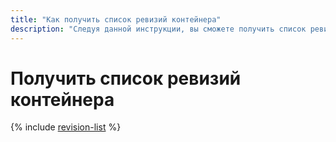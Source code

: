 ```yaml
---
title: "Как получить список ревизий контейнера"
description: "Следуя данной инструкции, вы сможете получить список ревизий контейнера."
---
```


# Получить список ревизий контейнера

{% include [revision-list](../../_includes/serverless-containers/revision-list.md) %}